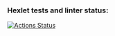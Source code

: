 ### Hexlet tests and linter status:
[![Actions Status](https://github.com/kimostas/fullstack-javascript-project-44/actions/workflows/hexlet-check.yml/badge.svg)](https://github.com/kimostas/fullstack-javascript-project-44/actions)